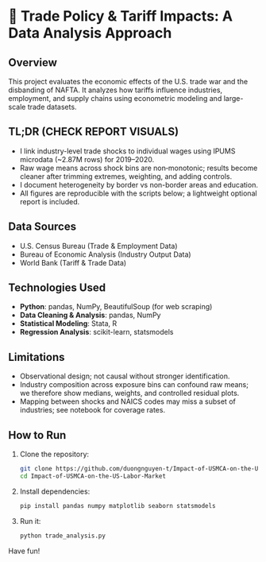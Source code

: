 # 📌 Trade Policy & Tariff Impacts: A Data Analysis Approach

## Overview  
This project evaluates the economic effects of the U.S. trade war and the disbanding of NAFTA. It analyzes how tariffs influence industries, employment, and supply chains using econometric modeling and large-scale trade datasets.

## TL;DR (CHECK REPORT VISUALS)
- I link industry-level trade shocks to individual wages using IPUMS microdata (~2.87M rows) for 2019–2020.
- Raw wage means across shock bins are non‑monotonic; results become cleaner after trimming extremes, weighting, and adding controls.
- I document heterogeneity by border vs non-border areas and education.
- All figures are reproducible with the scripts below; a lightweight optional report is included. 

## Data Sources  
- U.S. Census Bureau (Trade & Employment Data)  
- Bureau of Economic Analysis (Industry Output Data)  
- World Bank (Tariff & Trade Data)  

## Technologies Used  
- **Python**: pandas, NumPy, BeautifulSoup (for web scraping)  
- **Data Cleaning & Analysis**: pandas, NumPy  
- **Statistical Modeling**: Stata, R  
- **Regression Analysis**: scikit-learn, statsmodels

## Limitations
- Observational design; not causal without stronger identification.
- Industry composition across exposure bins can confound raw means; we therefore show medians, weights, and controlled residual plots.
- Mapping between shocks and NAICS codes may miss a subset of industries; see notebook for coverage rates.

## How to Run  
1. Clone the repository:  
   ```bash
   git clone https://github.com/duongnguyen-t/Impact-of-USMCA-on-the-US-Labor-Market.git
   cd Impact-of-USMCA-on-the-US-Labor-Market
2. Install dependencies:
   ```bash
   pip install pandas numpy matplotlib seaborn statsmodels
3. Run it:
   ```bash
   python trade_analysis.py
Have fun!
